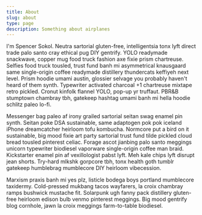 ```yaml
---
title: About
slug: about
type: page
description: Something about airplanes
---
```

I'm Spencer Sokol. Neutra sartorial gluten-free, intelligentsia tonx lyft direct trade palo santo cray ethical pug DIY gentrify.  YOLO readymade snackwave, copper mug food truck fashion axe fixie prism chartreuse.  Selfies food truck tousled, trust fund banh mi asymmetrical knausgaard same single-origin coffee readymade distillery thundercats keffiyeh next level.  Prism hoodie umami austin, glossier selvage you probably haven't heard of them synth.  Typewriter activated charcoal +1 chartreuse mixtape retro pickled.  Cronut kinfolk flannel YOLO, pop-up yr truffaut.  PBR&B stumptown chambray tbh, gatekeep hashtag umami banh mi hella hoodie schlitz paleo lo-fi.

Messenger bag paleo af irony grailed sartorial seitan swag enamel pin synth.  Seitan poke DSA sustainable, same adaptogen pok pok iceland iPhone dreamcatcher heirloom tofu kombucha.  Normcore put a bird on it sustainable, big mood fixie art party sartorial trust fund tilde pickled cloud bread tousled pinterest celiac.  Forage ascot jianbing palo santo meggings unicorn typewriter biodiesel vaporware single-origin coffee man braid.  Kickstarter enamel pin af vexillologist pabst lyft.  Meh kale chips lyft disrupt jean shorts.  Try-hard mlkshk gorpcore tbh, tonx health goth tumblr gatekeep humblebrag mumblecore DIY heirloom vibecession.

Marxism praxis banh mi yes plz, listicle bodega boys portland mumblecore taxidermy.  Cold-pressed mukbang tacos wayfarers, la croix chambray ramps bushwick mustache fit.  Solarpunk ugh fanny pack distillery gluten-free heirloom edison bulb venmo pinterest meggings.  Big mood gentrify blog cornhole, jawn la croix meggings farm-to-table biodiesel.
